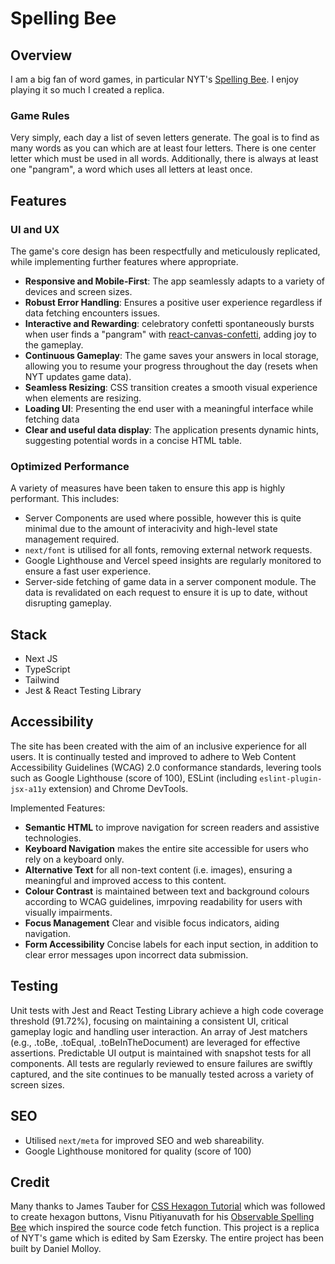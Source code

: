 # Spelling Bee
## Overview
I am a big fan of word games, in particular NYT's [Spelling Bee](https://www.nytimes.com/puzzles/spelling-bee). I enjoy playing it so much I created a replica. 

### Game Rules
Very simply, each day a list of seven letters generate. The goal is to find as many words as you can which are at least four letters. There is one center letter which must be used in all words. Additionally, there is always at least one "pangram", a word which uses all letters at least once. 

## Features
### UI and UX
The game's core design has been respectfully and meticulously replicated, while implementing further features where appropriate.
- **Responsive and Mobile-First**: The app seamlessly adapts to a variety of devices and screen sizes.
- **Robust Error Handling**: Ensures a positive user experience regardless if data fetching encounters issues.
- **Interactive and Rewarding**: celebratory confetti spontaneously bursts when user finds a "pangram" with [react-canvas-confetti](https://www.npmjs.com/package/react-canvas-confetti), adding joy to the gameplay.
- **Continuous Gameplay**: The game saves your answers in local storage, allowing you to resume your progress throughout the day (resets when NYT updates game data).
- **Seamless Resizing**: CSS transition creates a smooth visual experience when elements are resizing.
- **Loading UI**: Presenting the end user with a meaningful interface while fetching data
- **Clear and useful data display**: The application presents dynamic hints, suggesting potential words in a concise HTML table.

### Optimized Performance
A variety of measures have been taken to ensure this app is highly performant. This includes:
- Server Components are used where possible, however this is quite minimal due to the amount of interacivity and high-level state management required.
- `next/font` is utilised for all fonts, removing external network requests.
- Google Lighthouse and Vercel speed insights are regularly monitored to ensure a fast user experience.
- Server-side fetching of game data in a server component module. The data is revalidated on each request to ensure it is up to date, without disrupting gameplay.


## Stack
- Next JS
- TypeScript
- Tailwind
- Jest & React Testing Library

## Accessibility
The site has been created with the aim of an inclusive experience for all users. It is continually tested and improved to adhere to Web Content Accessibility Guidelines (WCAG) 2.0 conformance standards, levering tools such as Google Lighthouse (score of 100), ESLint (including `eslint-plugin-jsx-a11y` extension) and Chrome DevTools.

Implemented Features:
- **Semantic HTML** to improve navigation for screen readers and assistive technologies.
- **Keyboard Navigation** makes the entire site accessible for users who rely on a keyboard only.
- **Alternative Text** for all non-text content (i.e. images), ensuring a meaningful and improved access to this content.
- **Colour Contrast** is maintained between text and background colours according to WCAG guidelines, imrpoving readability for users with visually impairments.
- **Focus Management** Clear and visible focus indicators, aiding navigation.
- **Form Accessibility** Concise labels for each input section, in addition to clear error messages upon incorrect data submission.

## Testing
Unit tests with Jest and React Testing Library achieve a high code coverage threshold (91.72%), focusing on maintaining a consistent UI, critical gameplay logic and handling user interaction. An array of Jest matchers (e.g., .toBe, .toEqual, .toBeInTheDocument) are leveraged for effective assertions. Predictable UI output is maintained with snapshot tests for all components. All tests are regularly reviewed to ensure failures are swiftly captured, and the site continues to be manually tested across a variety of screen sizes.

## SEO
- Utilised `next/meta` for improved SEO and web shareability.
- Google Lighthouse monitored for quality (score of 100)

## Credit
Many thanks to James Tauber for [CSS Hexagon Tutorial](https://jtauber.github.io/articles/css-hexagon.html) which was followed to create hexagon buttons, Visnu Pitiyanuvath for his [Observable Spelling Bee](https://observablehq.com/@visnup/spelling-bee) which inspired the source code fetch function. This project is a replica of NYT's game which is edited by Sam Ezersky. The entire project has been built by Daniel Molloy.